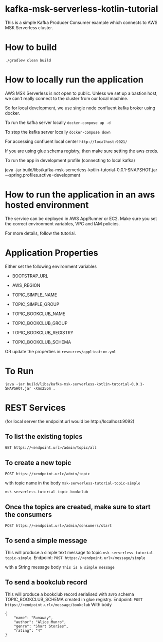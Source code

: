 # kafka-msk-serverless-kotlin-tutorial
This is a simple Kafka Producer Consumer example which connects to AWS MSK Serverless cluster. 

# How to build
`./gradlew clean build`

# How to locally run the application

AWS MSK Serverless is not open to public. Unless we set up a bastion host, we can't really connect to the cluster from our local machine. 

So for local development, we use single node confluent kafka broker using docker.

To run the kafka server locally
`docker-compose up -d`

To stop the kafka server locally
`docker-compose down`

For accessing confluent local center
`http://localhost:9021/`

If you are using glue schema registry, then make sure setting the aws creds.

To run the app in development profile (connecting to local kafka)

java -jar build/libs/kafka-msk-serverless-kotlin-tutorial-0.0.1-SNAPSHOT.jar --spring.profiles.active=development

# How to run the application in an aws hosted environment
The service can be deployed in AWS AppRunner or EC2. Make sure you set the correct environment variables, VPC and IAM policies.

For more details, follow the tutorial.

# Application Properties
Either set the following environment variables
* BOOTSTRAP_URL
* AWS_REGION

* TOPIC_SIMPLE_NAME
* TOPIC_SIMPLE_GROUP

* TOPIC_BOOKCLUB_NAME
* TOPIC_BOOKCLUB_GROUP
* TOPIC_BOOKCLUB_REGISTRY
* TOPIC_BOOKCLUB_SCHEMA

OR update the properties in `resources/application.yml`

# To Run
`java -jar build/libs/kafka-msk-serverless-kotlin-tutorial-0.0.1-SNAPSHOT.jar -Xms256m .`

# REST Services 
(for local server the endpoint.url would be http://localhost:9092)
## To list the existing topics
`GET https://<endpoint.url>/admin/topic/all`

## To create a new topic
`POST https://<endpoint.url>/admin/topic`

with topic name in the body
`msk-serverless-tutorial-topic-simple`

`msk-serverless-tutorial-topic-bookclub`

## Once the topics are created, make sure to start the consumers
`POST https://<endpoint.url>/admin/consumers/start`

## To send a simple message
This will produce a simple text message to topic `msk-serverless-tutorial-topic-simple`.
Endpoint:
`POST https://<endpoint.url>/message/simple`

with a String message body
`This is a simple message`

## To send a bookclub record
This will produce a bookclub record serialised with avro schema TOPIC_BOOKCLUB_SCHEMA created in glue registry.
Endpoint:
`POST https://<endpoint.url>/message/bookclub`
With body 
```
{
    "name": "Runaway",
    "author": "Alice Munro",
    "genre": "Short Stories",
    "rating": "4"
}
```

